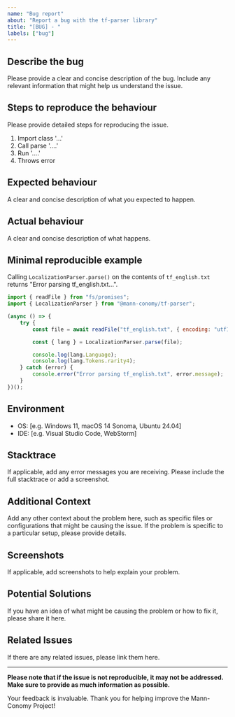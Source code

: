 ```yaml
---
name: "Bug report"
about: "Report a bug with the tf-parser library"
title: "[BUG] - "
labels: ["bug"]
---
```


## Describe the bug

Please provide a clear and concise description of the bug. Include any relevant information that might help us understand the issue.

## Steps to reproduce the behaviour

Please provide detailed steps for reproducing the issue.
1. Import class '...'
2. Call parse '....'
3. Run '....'
4. Throws error

## Expected behaviour

A clear and concise description of what you expected to happen.

## Actual behaviour

A clear and concise description of what happens.

## Minimal reproducible example
Calling `LocalizationParser.parse()` on the contents of `tf_english.txt` returns "Error parsing tf_english.txt...".

```js
import { readFile } from "fs/promises";
import { LocalizationParser } from "@mann-conomy/tf-parser";

(async () => {
    try {
        const file = await readFile("tf_english.txt", { encoding: "utf16le" });

        const { lang } = LocalizationParser.parse(file);

        console.log(lang.Language);
        console.log(lang.Tokens.rarity4);
    } catch (error) {
        console.error("Error parsing tf_english.txt", error.message);
    }
})();
```

## Environment

- OS: [e.g. Windows 11, macOS 14 Sonoma, Ubuntu 24.04]
- IDE: [e.g. Visual Studio Code, WebStorm]

## Stacktrace

If applicable, add any error messages you are receiving. Please include the full stacktrace or add a screenshot.

## Additional Context

Add any other context about the problem here, such as specific files or configurations that might be causing the issue. If the problem is specific to a particular setup, please provide details.

## Screenshots

If applicable, add screenshots to help explain your problem.

## Potential Solutions

If you have an idea of what might be causing the problem or how to fix it, please share it here.

## Related Issues

If there are any related issues, please link them here.

---

**Please note that if the issue is not reproducible, it may not be addressed. Make sure to provide as much information as possible.**

Your feedback is invaluable. Thank you for helping improve the Mann-Conomy Project!
